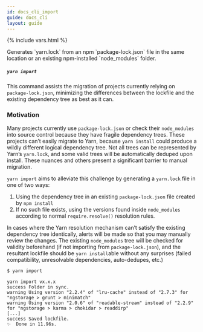 ```yaml
---
id: docs_cli_import
guide: docs_cli
layout: guide
---
```


{% include vars.html %}

<p class="lead">Generates `yarn.lock` from an npm `package-lock.json` file in the
same location or an existing npm-installed `node_modules` folder.</p>

##### `yarn import` <a class="toc" id="toc-yarn-import" href="#toc-yarn-import"></a>

This command assists the migration of projects currently relying on `package-lock.json`,
minimizing the differences between the lockfile and the existing dependency tree
as best as it can.

### Motivation <a class="toc" id="toc-motivation" href="#toc-motivation"></a>

Many projects currently use `package-lock.json` or check their `node_modules` into
source control because they have fragile dependency trees. These projects can’t
easily migrate to Yarn, because `yarn install` could produce a wildly different
logical dependency tree. Not all trees can be represented by Yarn’s `yarn.lock`,
and some valid trees will be automatically deduped upon install. These nuances
and others present a significant barrier to manual migration.

`yarn import` aims to alleviate this challenge by generating a `yarn.lock` file
in one of two ways:

1.  Using the dependency tree in an existing `package-lock.json` file created by
    `npm install`
2.  If no such file exists, using the versions found inside `node_modules` according
    to normal `require.resolve()` resolution rules.

In cases where the Yarn resolution mechanism can’t satisfy the existing dependency
tree identically, alerts will be made so that you may manually review the changes.
The existing `node_modules` tree will be checked for validity beforehand (if
not importing from `package-lock.json`), and the resultant lockfile should be
`yarn install`able without any surprises (failed compatibility, unresolvable
dependencies, auto-dedupes, etc.)

```sh
$ yarn import
```

```
yarn import vx.x.x
success Folder in sync.
warning Using version "2.2.4" of "lru-cache" instead of "2.7.3" for "ngstorage > grunt > minimatch"
warning Using version "2.0.6" of "readable-stream" instead of "2.2.9" for "ngstorage > karma > chokidar > readdirp"
[...]
success Saved lockfile.
✨  Done in 11.96s.
```
